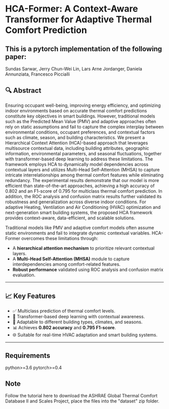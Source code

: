 # HCA-Former: A Context-Aware Transformer for Adaptive Thermal Comfort Prediction

## This is a pytorch implementation of the following paper:
Sundas Sarwar, Jerry Chun-Wei Lin, Lars Arne Jordanger, Daniela Annunziata, Francesco Piccialli

## 🔍 Abstract

Ensuring occupant well-being, improving energy efficiency, and optimizing indoor environments based on accurate thermal comfort predictions constitute key objectives in smart buildings. However, traditional models such as the Predicted Mean Value (PMV) and adaptive approaches often rely on static assumptions and fail to capture the complex interplay between environmental conditions, occupant preferences, and contextual factors such as climate, season, and building characteristics. We present a Hierarchical Context Attention (HCA)-based approach that leverages multisource contextual data, including building attributes, geographic information, environmental parameters, and seasonal fluctuations, together with transformer-based deep learning to address these limitations. The framework employs HCA to dynamically model dependencies across contextual layers and utilizes Multi-Head Self-Attention (MHSA) to capture intricate interrelationships among thermal comfort features while eliminating redundancy. The experimental results demonstrate that our model is more efficient than state-of-the-art approaches, achieving a high accuracy of 0.802 and an F1-score of 0.795 for multiclass thermal comfort prediction. In addition, the ROC analysis and confusion matrix results further validated its robustness and generalization across diverse indoor conditions. For adaptive Heating, Ventilation and Air Conditioning (HVAC) optimization and next-generation smart building systems, the proposed HCA framework provides context-aware, data-efficient, and scalable solutions.



Traditional models like PMV and adaptive comfort models often assume static environments and fail to integrate dynamic contextual variables. HCA-Former overcomes these limitations through:

- A **hierarchical attention mechanism** to prioritize relevant contextual layers.
- A **Multi-Head Self-Attention (MHSA)** module to capture interdependencies among comfort-related features.
- **Robust performance** validated using ROC analysis and confusion matrix evaluation.

---

## 📈 Key Features

- ✅ Multiclass prediction of thermal comfort levels.
- 🧠 Transformer-based deep learning with contextual awareness.
- 🏢 Adaptable to different building types, climates, and seasons.
- 📊 Achieves **0.802 accuracy** and **0.795 F1-score**.
- 🌐 Suitable for real-time HVAC adaptation and smart building systems.

---
## Requirements

python>=3.6
pytorch>=0.4

## Note
Follow the tutorial here to download the ASHRAE Global Thermal Comfort Database II and Scales Project, place the files into the "dataset" zip folder.






